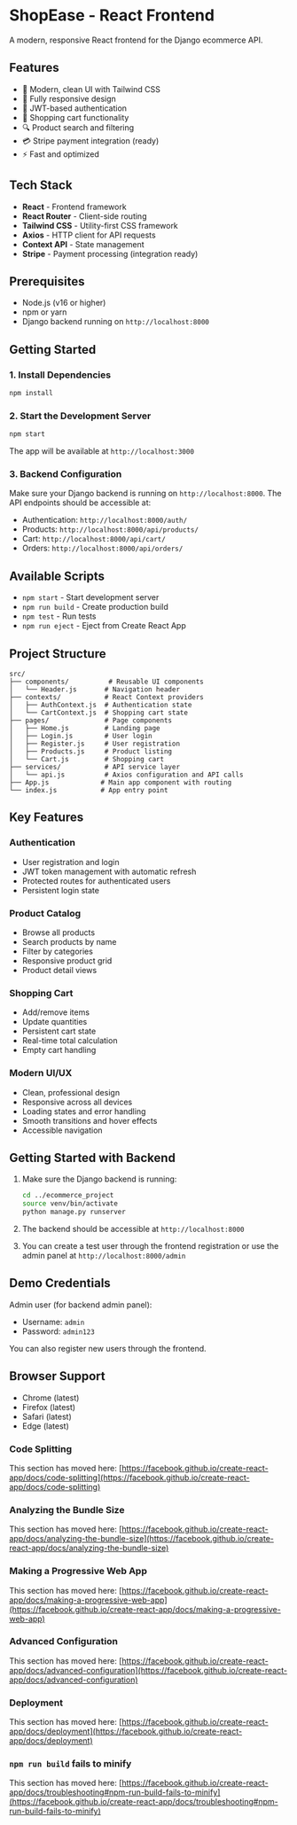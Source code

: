 # ShopEase - React Frontend

A modern, responsive React frontend for the Django ecommerce API.

## Features

- 🎨 Modern, clean UI with Tailwind CSS
- 📱 Fully responsive design
- 🔐 JWT-based authentication
- 🛒 Shopping cart functionality
- 🔍 Product search and filtering
- 💳 Stripe payment integration (ready)
- ⚡ Fast and optimized

## Tech Stack

- **React** - Frontend framework
- **React Router** - Client-side routing
- **Tailwind CSS** - Utility-first CSS framework
- **Axios** - HTTP client for API requests
- **Context API** - State management
- **Stripe** - Payment processing (integration ready)

## Prerequisites

- Node.js (v16 or higher)
- npm or yarn
- Django backend running on `http://localhost:8000`

## Getting Started

### 1. Install Dependencies

```bash
npm install
```

### 2. Start the Development Server

```bash
npm start
```

The app will be available at `http://localhost:3000`

### 3. Backend Configuration

Make sure your Django backend is running on `http://localhost:8000`. The API endpoints should be accessible at:

- Authentication: `http://localhost:8000/auth/`
- Products: `http://localhost:8000/api/products/`
- Cart: `http://localhost:8000/api/cart/`
- Orders: `http://localhost:8000/api/orders/`

## Available Scripts

- `npm start` - Start development server
- `npm run build` - Create production build
- `npm test` - Run tests
- `npm run eject` - Eject from Create React App

## Project Structure

```
src/
├── components/          # Reusable UI components
│   └── Header.js       # Navigation header
├── contexts/           # React Context providers
│   ├── AuthContext.js  # Authentication state
│   └── CartContext.js  # Shopping cart state
├── pages/              # Page components
│   ├── Home.js         # Landing page
│   ├── Login.js        # User login
│   ├── Register.js     # User registration
│   ├── Products.js     # Product listing
│   └── Cart.js         # Shopping cart
├── services/           # API service layer
│   └── api.js          # Axios configuration and API calls
├── App.js             # Main app component with routing
└── index.js           # App entry point
```

## Key Features

### Authentication
- User registration and login
- JWT token management with automatic refresh
- Protected routes for authenticated users
- Persistent login state

### Product Catalog
- Browse all products
- Search products by name
- Filter by categories
- Responsive product grid
- Product detail views

### Shopping Cart
- Add/remove items
- Update quantities
- Persistent cart state
- Real-time total calculation
- Empty cart handling

### Modern UI/UX
- Clean, professional design
- Responsive across all devices
- Loading states and error handling
- Smooth transitions and hover effects
- Accessible navigation

## Getting Started with Backend

1. Make sure the Django backend is running:
   ```bash
   cd ../ecommerce_project
   source venv/bin/activate
   python manage.py runserver
   ```

2. The backend should be accessible at `http://localhost:8000`

3. You can create a test user through the frontend registration or use the admin panel at `http://localhost:8000/admin`

## Demo Credentials

Admin user (for backend admin panel):
- Username: `admin`
- Password: `admin123`

You can also register new users through the frontend.

## Browser Support

- Chrome (latest)
- Firefox (latest)
- Safari (latest)
- Edge (latest)

### Code Splitting

This section has moved here: [https://facebook.github.io/create-react-app/docs/code-splitting](https://facebook.github.io/create-react-app/docs/code-splitting)

### Analyzing the Bundle Size

This section has moved here: [https://facebook.github.io/create-react-app/docs/analyzing-the-bundle-size](https://facebook.github.io/create-react-app/docs/analyzing-the-bundle-size)

### Making a Progressive Web App

This section has moved here: [https://facebook.github.io/create-react-app/docs/making-a-progressive-web-app](https://facebook.github.io/create-react-app/docs/making-a-progressive-web-app)

### Advanced Configuration

This section has moved here: [https://facebook.github.io/create-react-app/docs/advanced-configuration](https://facebook.github.io/create-react-app/docs/advanced-configuration)

### Deployment

This section has moved here: [https://facebook.github.io/create-react-app/docs/deployment](https://facebook.github.io/create-react-app/docs/deployment)

### `npm run build` fails to minify

This section has moved here: [https://facebook.github.io/create-react-app/docs/troubleshooting#npm-run-build-fails-to-minify](https://facebook.github.io/create-react-app/docs/troubleshooting#npm-run-build-fails-to-minify)
